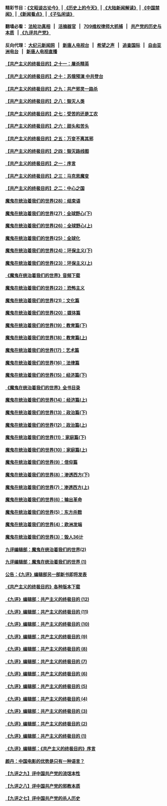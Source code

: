 #### 精彩节目：[《文昭谈古论今》](http://134.209.198.168/wenzhao) | [《历史上的今天》](http://134.209.198.168/today-in-history) | [《大陆新闻解读》](http://134.209.198.168/ntdtv-comedy) | [《中国禁闻》](http://134.209.198.168/ntdtv-news) | [《新闻看点》](http://134.209.198.168/news-insight) | [《子弘闲谈》](http://134.209.198.168/zihongxiantan/) 

  #### 翻墙必看： [法轮功真相](http://134.209.198.168:10000/videos/truth.html) &nbsp;&nbsp;|&nbsp;&nbsp; [活摘器官](http://134.209.198.168:10000/videos/res/Organs/) &nbsp;&nbsp;|&nbsp;&nbsp; [709维权律师大抓捕](http://134.209.198.168:10000/videos/709/) &nbsp;&nbsp;|&nbsp;&nbsp; [共产党的历史与本质](http://134.209.198.168:10000/videos/jiuping/) &nbsp;&nbsp;| [《九评共产党》](http://134.209.198.168:10000/videos/jiuping/) 

#### 反向代理： [大纪元新闻网](http://134.209.198.168:10080/) &nbsp;&nbsp;|&nbsp;&nbsp; [新唐人电视台](http://134.209.198.168:8000/) &nbsp;&nbsp;|&nbsp;&nbsp; [希望之声](http://134.209.198.168:8200/) &nbsp;&nbsp;|&nbsp;&nbsp; [追查国际](http://134.209.198.168:10010/) &nbsp;&nbsp;|&nbsp;&nbsp; [自由亚洲电台](http://134.209.198.168:9800/) &nbsp;&nbsp;|&nbsp;&nbsp; [新唐人电视直播](http://134.209.198.168/) 

#### [【共产主义的终极目的】之十一：屠杀精英](../pages/nsc422/n11118442.md?t=03221836) 

#### [【共产主义的终极目的】之十：苏俄预演 中共登台](../pages/nsc422/n11118424.md?t=03221836) 

#### [【共产主义的终极目的】之九：共产邪灵一路杀](../pages/nsc422/n11114139.md?t=03221836) 

#### [【共产主义的终极目的】之八：毁灭人类](../pages/nsc422/n11108503.md?t=03221836) 

#### [【共产主义的终极目的】之七：受苦的还是工农](../pages/nsc422/n11101809.md?t=03221836) 

#### [【共产主义的终极目的】之六：甜头和苦头](../pages/nsc422/n11096971.md?t=03221836) 

#### [【共产主义的终极目的】之五：万变不离其邪](../pages/nsc422/n11091285.md?t=03221836) 

#### [【共产主义的终极目的】之四：毁灭路线图](../pages/nsc422/n11086284.md?t=03221836) 

#### [【共产主义的终极目的】之一：序言](../pages/nsc422/n11086077.md?t=03221836) 

#### [【共产主义的终极目的】之三：马克思魔变](../pages/nsc422/n11061941.md?t=03221836) 

#### [【共产主义的终极目的】之二：中心之国](../pages/nsc422/n11047728.md?t=03221836) 

#### [魔鬼在统治着我们的世界(28)：结束语](../pages/nsc422/n10936246.md?t=03221836) 

#### [魔鬼在统治着我们的世界(27)：全球野心(下)](../pages/nsc422/n10928319.md?t=03221836) 

#### [魔鬼在统治着我们的世界(26)：全球野心(上)](../pages/nsc422/n10900318.md?t=03221836) 

#### [魔鬼在统治着我们的世界(25)：全球化](../pages/nsc422/n10788205.md?t=03221836) 

#### [魔鬼在统治着我们的世界(24)：环保主义(下)](../pages/nsc422/n10695307.md?t=03221836) 

#### [魔鬼在统治着我们的世界(23)：环保主义(上)](../pages/nsc422/n10688613.md?t=03221836) 

#### [《魔鬼在统治着我们的世界》音频下载](../pages/nsc422/n10635553.md?t=03221836) 

#### [魔鬼在统治着我们的世界(22)：恐怖主义](../pages/nsc422/n10614727.md?t=03221836) 

#### [魔鬼在统治着我们的世界(21)：文化篇](../pages/nsc422/n10597706.md?t=03221836) 

#### [魔鬼在统治着我们的世界(20)：媒体篇](../pages/nsc422/n10586579.md?t=03221836) 

#### [魔鬼在统治着我们的世界(19)：教育篇(下)](../pages/nsc422/n10564808.md?t=03221836) 

#### [魔鬼在统治着我们的世界(18)：教育篇(上)](../pages/nsc422/n10526970.md?t=03221836) 

#### [魔鬼在统治着我们的世界(17)：艺术篇](../pages/nsc422/n10499093.md?t=03221836) 

#### [魔鬼在统治着我们的世界(16)：法律篇](../pages/nsc422/n10485969.md?t=03221836) 

#### [魔鬼在统治着我们的世界(15)：经济篇(下)](../pages/nsc422/n10469975.md?t=03221836) 

#### [《魔鬼在统治着我们的世界》全书目录](../pages/nsc422/n10464261.md?t=03221836) 

#### [魔鬼在统治着我们的世界(14)：经济篇(上)](../pages/nsc422/n10457370.md?t=03221836) 

#### [魔鬼在统治着我们的世界(13)：政治篇(下)](../pages/nsc422/n10448270.md?t=03221836) 

#### [魔鬼在统治着我们的世界(12)：政治篇(上)](../pages/nsc422/n10444576.md?t=03221836) 

#### [魔鬼在统治着我们的世界(11)：家庭篇(下)](../pages/nsc422/n10440961.md?t=03221836) 

#### [魔鬼在统治着我们的世界(10)：家庭篇(上)](../pages/nsc422/n10435448.md?t=03221836) 

#### [魔鬼在统治着我们的世界(9)：信仰篇](../pages/nsc422/n10432159.md?t=03221836) 

#### [魔鬼在统治着我们的世界(8)：渗透西方(下)](../pages/nsc422/n10429603.md?t=03221836) 

#### [魔鬼在统治着我们的世界(7)：渗透西方(上)](../pages/nsc422/n10426013.md?t=03221836) 

#### [魔鬼在统治着我们的世界(6)：输出革命](../pages/nsc422/n10421536.md?t=03221836) 

#### [魔鬼在统治着我们的世界(5)：东方杀戮](../pages/nsc422/n10417707.md?t=03221836) 

#### [魔鬼在统治着我们的世界(4)：欧洲发端](../pages/nsc422/n10414890.md?t=03221836) 

#### [魔鬼在统治着我们的世界(3)：毁人36计](../pages/nsc422/n10411583.md?t=03221836) 

#### [九评编辑部：魔鬼在统治着我们的世界(2)](../pages/nsc422/n10410036.md?t=03221836) 

#### [九评编辑部：魔鬼在统治着我们的世界 (1)](../pages/nsc422/n10406825.md?t=03221836) 

#### [公告：《九评》编辑部另一部新书即将发表](../pages/nsc422/n10405104.md?t=03221836) 

#### [《共产主义的终极目的》各种版本下载](../pages/nsc422/n10022138.md?t=03221836) 

#### [《九评》编辑部：共产主义的终极目的 (12)](../pages/nsc422/n9933272.md?t=03221836) 

#### [《九评》编辑部：共产主义的终极目的 (11)](../pages/nsc422/n9924973.md?t=03221836) 

#### [《九评》编辑部：共产主义的终极目的 (10)](../pages/nsc422/n9920883.md?t=03221836) 

#### [《九评》编辑部：共产主义的终极目的 (9)](../pages/nsc422/n9916363.md?t=03221836) 

#### [《九评》编辑部：共产主义的终极目的 (8)](../pages/nsc422/n9912488.md?t=03221836) 

#### [《九评》编辑部：共产主义的终极目的 (7)](../pages/nsc422/n9901176.md?t=03221836) 

#### [《九评》编辑部：共产主义的终极目的 (6)](../pages/nsc422/n9899359.md?t=03221836) 

#### [《九评》编辑部：共产主义的终极目的 (5)](../pages/nsc422/n9893174.md?t=03221836) 

#### [《九评》编辑部：共产主义的终极目的 (4)](../pages/nsc422/n9891246.md?t=03221836) 

#### [《九评》编辑部：共产主义的终极目的 (3)](../pages/nsc422/n9879879.md?t=03221836) 

#### [《九评》编辑部：共产主义的终极目的 (2)](../pages/nsc422/n9876205.md?t=03221836) 

#### [《九评》编辑部：共产主义的终极目的 (1)](../pages/nsc422/n9865857.md?t=03221836) 

#### [《九评》编辑部：《共产主义的终极目的》序言](../pages/nsc422/n9862666.md?t=03221836) 

#### [颜丹：中国电影的优势是只有一种语言？](../pages/nsc422/n9583062.md?t=03221836) 

#### [【九评之九】评中国共产党的流氓本性](../pages/nsc422/n737542.md?t=03221836) 

#### [【九评之八】评中国共产党的邪教本质](../pages/nsc422/n735942.md?t=03221836) 

#### [【九评之七】评中国共产党的杀人历史](../pages/nsc422/n733806.md?t=03221836) 

